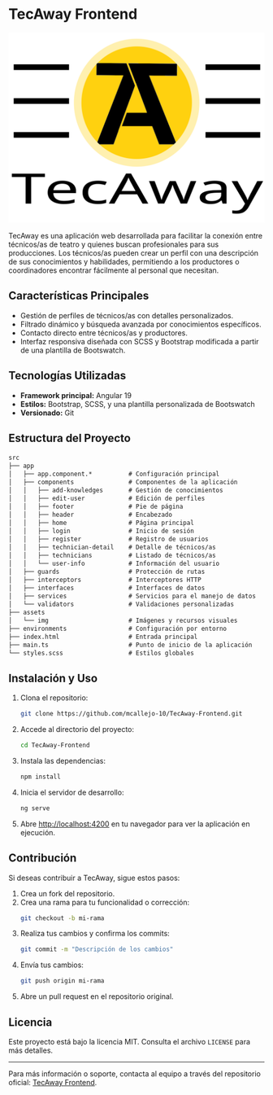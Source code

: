 # TecAway Frontend

![TecAway Logo](src/assets/img/Logo_TecAway_yellow.svg)

TecAway es una aplicación web desarrollada para facilitar la conexión entre técnicos/as de teatro y quienes buscan profesionales para sus producciones. Los técnicos/as pueden crear un perfil con una descripción de sus conocimientos y habilidades, permitiendo a los productores o coordinadores encontrar fácilmente al personal que necesitan.

## Características Principales

- Gestión de perfiles de técnicos/as con detalles personalizados.
- Filtrado dinámico y búsqueda avanzada por conocimientos específicos.
- Contacto directo entre técnicos/as y productores.
- Interfaz responsiva diseñada con SCSS y Bootstrap modificada a partir de una plantilla de Bootswatch.

## Tecnologías Utilizadas

- **Framework principal:** Angular 19
- **Estilos:** Bootstrap, SCSS, y una plantilla personalizada de Bootswatch
- **Versionado:** Git

## Estructura del Proyecto

```
src
├── app
│   ├── app.component.*          # Configuración principal
│   ├── components               # Componentes de la aplicación
│   │   ├── add-knowledges       # Gestión de conocimientos
│   │   ├── edit-user            # Edición de perfiles
│   │   ├── footer               # Pie de página
│   │   ├── header               # Encabezado
│   │   ├── home                 # Página principal
│   │   ├── login                # Inicio de sesión
│   │   ├── register             # Registro de usuarios
│   │   ├── technician-detail    # Detalle de técnicos/as
│   │   ├── technicians          # Listado de técnicos/as
│   │   └── user-info            # Información del usuario
│   ├── guards                   # Protección de rutas
│   ├── interceptors             # Interceptores HTTP
│   ├── interfaces               # Interfaces de datos
│   ├── services                 # Servicios para el manejo de datos
│   └── validators               # Validaciones personalizadas
├── assets
│   └── img                      # Imágenes y recursos visuales
├── environments                 # Configuración por entorno
├── index.html                   # Entrada principal
├── main.ts                      # Punto de inicio de la aplicación
└── styles.scss                  # Estilos globales
```

## Instalación y Uso

1. Clona el repositorio:
   ```bash
   git clone https://github.com/mcallejo-10/TecAway-Frontend.git
   ```

2. Accede al directorio del proyecto:
   ```bash
   cd TecAway-Frontend
   ```

3. Instala las dependencias:
   ```bash
   npm install
   ```

4. Inicia el servidor de desarrollo:
   ```bash
   ng serve
   ```

5. Abre [http://localhost:4200](http://localhost:4200) en tu navegador para ver la aplicación en ejecución.

## Contribución

Si deseas contribuir a TecAway, sigue estos pasos:

1. Crea un fork del repositorio.
2. Crea una rama para tu funcionalidad o corrección:
   ```bash
   git checkout -b mi-rama
   ```
3. Realiza tus cambios y confirma los commits:
   ```bash
   git commit -m "Descripción de los cambios"
   ```
4. Envía tus cambios:
   ```bash
   git push origin mi-rama
   ```
5. Abre un pull request en el repositorio original.

## Licencia

Este proyecto está bajo la licencia MIT. Consulta el archivo `LICENSE` para más detalles.

---

Para más información o soporte, contacta al equipo a través del repositorio oficial: [TecAway Frontend](https://github.com/mcallejo-10/TecAway-Frontend.git).

